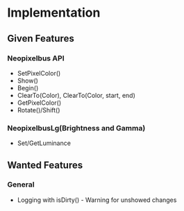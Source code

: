 # Implementation
## Given Features
### Neopixelbus API
- SetPixelColor()
- Show()
- Begin()
- ClearTo(Color), ClearTo(Color, start, end)
- GetPixelColor()
- Rotate()/Shift()
### NeopixelbusLg(Brightness and Gamma)
- Set/GetLuminance
## Wanted Features
### General
- Logging with isDirty() - Warning for unshowed changes

